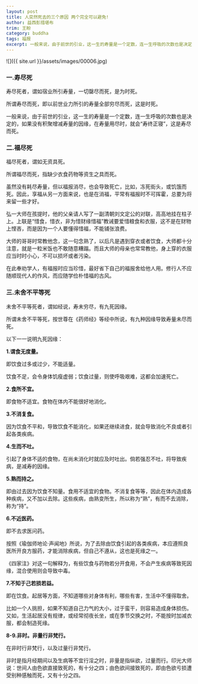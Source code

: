 ```yaml
---
layout: post
title: 人突然死去的三个原因 两个完全可以避免!
author: 益西彭措堪布
trim: 王盼
category: buddha
tags: 福报
excerpt: 一般来说，由于前世的引业，这一生的寿量是一个定数，连一生呼吸的次数也是决定的，如果没有积聚增减寿量的因缘，在寿量用尽时，就会“寿终正寝”，这是寿尽而死。
---
```


![]({{ site.url }}/assets/images/00006.jpg)

### 一.寿尽死 ###

寿尽死者，谓如宿业所引寿量，一切罄尽而死，是为时死。

所谓寿尽而死，即以前世业力所引的寿量全部穷尽而死，这是时死。

一般来说，由于前世的引业，这一生的寿量是一个定数，连一生呼吸的次数也是决定的，如果没有积聚增减寿量的因缘，在寿量用尽时，就会“寿终正寝”，这是寿尽而死。

### 二.福尽死 ###

福尽死者，谓如无资具死。

所谓福尽而死，指缺少衣食药物等资生之具而死。

虽然没有耗尽寿量，但以福报消尽，也会导致死亡，比如，冻死街头，或饥饿而死。因此，享福从另一方面来说，也是在消福，平常有福报时不可挥霍，总要为将来留一些才好。

弘一大师在孩提时，他的父亲请人写了一副清朝刘文定公的对联，高高地挂在柱子上。上联是“惜食，惜衣，非为惜财缘惜福”教诫要爱惜粮食和衣服，这不是在财物上悭吝，而是因为一个人要懂得惜福，不能铺张浪费。

大师的哥哥时常教他念，这一句念熟了，以后凡是遇到穿衣或者饮食，大师都十分注意，就是一粒米饭也不敢随意糟蹋。而且大师的母亲也常常教他，身上穿的衣服应当时时小心，不可以损坏或者污染。

在此奉劝学人，有福报时应当珍惜，最好省下自己的福报舍给他人用。修行人不应随顺现代人的作风，而应随学俭朴惜福的古风。

### 三.未舍不平等死 ###

未舍不平等死者，谓如经说，寿未穷尽，有九死因缘。

所谓未舍不平等死，按世尊在《药师经》等经中所说，有九种因缘导致寿量未尽而死。

以下一一说明九死因缘：

**1.谓食无度量。**

即饮食过多或过少，不能适量。

饮食不足，会令身体饥瘦虚弱；饮食过量，则使呼吸艰难，这都会加速死亡。

**2.食所不宜。**

即食物不适宜。食物在体内不能很好地消化。

**3.不消复食。**

因为饮食不平和，导致饮食不能消化，如果还继续进食，就会导致消化不良或者引起各类疾病。

**4.生而不吐。**

引起了身体不适的食物，在尚未消化时就应及时吐出。倘若强忍不吐，将导致疾病，是减寿的因缘。

**5.熟而持之。**

即由过去因为饮食不知量。食用不适宜的食物。不消复食等等，因此在体内造成各种疾病，又不加以去除。这些疾病，由熟变所生，所以称为“熟”，有而不去消除，称为“持”。

**6.不近医药。**

即不去求医问药。

按照《瑜伽师地论·声闻地》所说，为了去除由饮食引起的各类疾病，本应遵照良医所开良方服药，才能消除疾病，但自己不遵从，这也是死缘之一。

《四家注》对这一句解释为，有些饮食与药物若分开食用，不会产生疾病等致死因缘，混合使用则会导致中毒。

**7.不知于己若损若益。**

即在饮食。起居等方面，不知道哪些对身体有利，哪些有害，生活中不懂得取舍。

比如一个人挑担，如果不知道自己力气的大小，过于蛮干，则容易造成身体损伤。又如，生活起居没有规律，或经常彻夜长坐，或在季节交换之时，不能按时加减衣服，都会制造死缘。

**8-9.非时。非量行非梵行。**

在非时行非梵行，以及过量行非梵行。

非时是指月经期间以及生病等不宜行淫之时，非量是指纵欲，过量而行。印光大师说：世间人由色欲直接致死的，有十分之四；由色欲间接致死的，即由色欲亏损遭受别种感触而死，又有十分之四。

